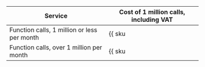 | Service | Cost of 1 million calls, including VAT |
| --- | --- |
| Function calls, 1 million or less per month | {{ sku|RUB|serverless.functions.invocations.v1|string }} |
| Function calls, over 1 million per month | {{ sku|RUB|serverless.functions.invocations.v1|pricingRate.1|string }} |
